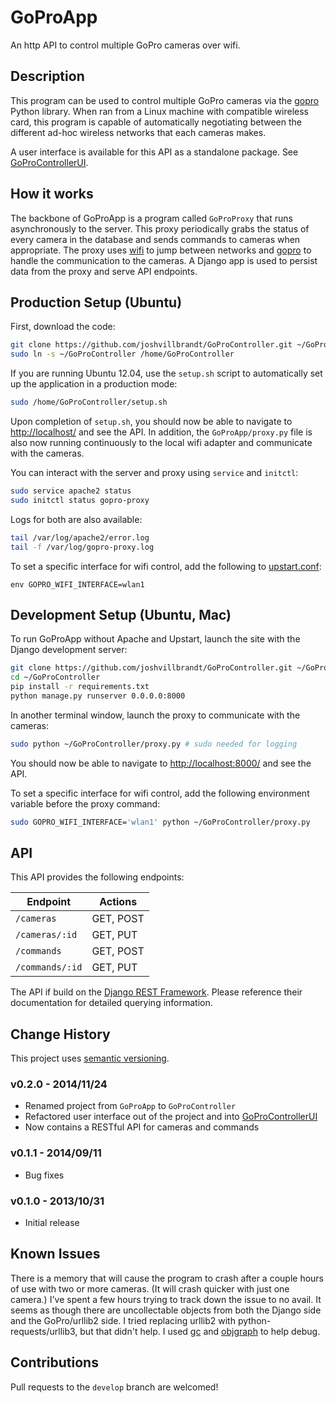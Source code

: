 # GoProApp

An http API to control multiple GoPro cameras over wifi.

## Description

This program can be used to control multiple GoPro cameras via the [gopro](https://github.com/joshvillbrandt/gopro) Python library. When ran from a Linux machine with compatible wireless card, this program is capable of automatically negotiating between the different ad-hoc wireless networks that each cameras makes.

A user interface is available for this API as a standalone package. See [GoProControllerUI](https://github.com/joshvillbrandt/GoProControllerUI).

## How it works

The backbone of GoProApp is a program called `GoProProxy` that runs asynchronously to the server. This proxy periodically grabs the status of every camera in the database and sends commands to cameras when appropriate. The proxy uses [wifi](https://github.com/rockymeza/wifi) to jump between networks and [gopro](https://github.com/joshvillbrandt/gopro) to handle the communication to the cameras. A Django app is used to persist data from the proxy and serve API endpoints.

## Production Setup (Ubuntu)

First, download the code:

```bash
git clone https://github.com/joshvillbrandt/GoProController.git ~/GoProController
sudo ln -s ~/GoProController /home/GoProController
```

If you are running Ubuntu 12.04, use the `setup.sh` script to automatically set up the application in a production mode:

```bash
sudo /home/GoProController/setup.sh
```

Upon completion of `setup.sh`, you should now be able to navigate to [http://localhost/](http://localhost/) and see the API. In addition, the `GoProApp/proxy.py` file is also now running continuously to the local wifi adapter and communicate with the cameras.

You can interact with the server and proxy using `service` and `initctl`:

```bash
sudo service apache2 status
sudo initctl status gopro-proxy
```

Logs for both are also available:

```bash
tail /var/log/apache2/error.log
tail -f /var/log/gopro-proxy.log
```

To set a specific interface for wifi control, add the following to [upstart.conf](upstart.conf):

```
env GOPRO_WIFI_INTERFACE=wlan1
```

## Development Setup (Ubuntu, Mac)

To run GoProApp without Apache and Upstart, launch the site with the Django development server:

```bash
git clone https://github.com/joshvillbrandt/GoProController.git ~/GoProController
cd ~/GoProController
pip install -r requirements.txt
python manage.py runserver 0.0.0.0:8000
```

In another terminal window, launch the proxy to communicate with the cameras:

```bash
sudo python ~/GoProController/proxy.py # sudo needed for logging
```

You should now be able to navigate to [http://localhost:8000/](http://localhost:8000/) and see the API.

To set a specific interface for wifi control, add the following environment variable before the proxy command:

```bash
sudo GOPRO_WIFI_INTERFACE='wlan1' python ~/GoProController/proxy.py
```

## API

This API provides the following endpoints:

Endpoint | Actions
--- | ---
`/cameras` | GET, POST
`/cameras/:id` | GET, PUT
`/commands`| GET, POST
`/commands/:id` | GET, PUT

The API if build on the [Django REST Framework](http://www.django-rest-framework.org/). Please reference their documentation for detailed querying information.

## Change History

This project uses [semantic versioning](http://semver.org/).

### v0.2.0 - 2014/11/24

* Renamed project from `GoProApp` to `GoProController`
* Refactored user interface out of the project and into [GoProControllerUI](https://github.com/joshvillbrandt/GoProControllerUI)
* Now contains a RESTful API for cameras and commands

### v0.1.1 - 2014/09/11

* Bug fixes

### v0.1.0 - 2013/10/31

* Initial release

## Known Issues

There is a memory that will cause the program to crash after a couple hours of use with two or more cameras. (It will crash quicker with just one camera.) I've spent a few hours trying to track down the issue to no avail. It seems as though there are uncollectable objects from both the Django side and the GoPro/urllib2 side. I tried replacing urllib2 with python-requests/urllib3, but that didn't help. I used [gc](https://docs.python.org/2/library/gc.html) and [objgraph](http://neverfear.org/blog/view/155/Investigating_memory_leaks_in_Python) to help debug.

## Contributions

Pull requests to the `develop` branch are welcomed!
